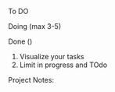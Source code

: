To DO

Doing (max 3-5)


Done  ()





1. Visualize your tasks
2. Limit in progress and TOdo



Project Notes: